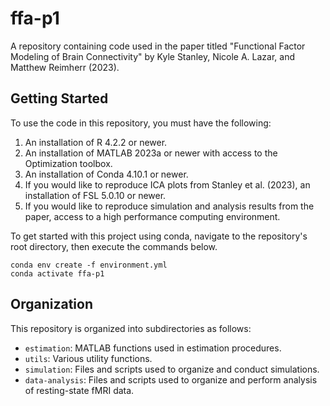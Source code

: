 # ffa-p1

A repository containing code used in the paper titled "Functional Factor Modeling of Brain Connectivity" by Kyle Stanley, Nicole A. Lazar, and Matthew Reimherr (2023). 

## Getting Started

To use the code in this repository, you must have the following: 

1. An installation of R 4.2.2 or newer. 
2. An installation of MATLAB 2023a or newer with access to the Optimization toolbox.
3. An installation of Conda 4.10.1 or newer.
4. If you would like to reproduce ICA plots from Stanley et al. (2023), an installation of FSL 5.0.10 or newer.
5. If you would like to reproduce simulation and analysis results from the paper, access to a high performance computing environment. 


To get started with this project using conda, navigate to the repository's root directory, then execute the commands below. 

```
conda env create -f environment.yml
conda activate ffa-p1
```

## Organization

This repository is organized into subdirectories as follows: 

- `estimation`: MATLAB functions used in estimation procedures. 
- `utils`: Various utility functions. 
- `simulation`: Files and scripts used to organize and conduct simulations. 
- `data-analysis`: Files and scripts used to organize and perform analysis of resting-state fMRI data. 
